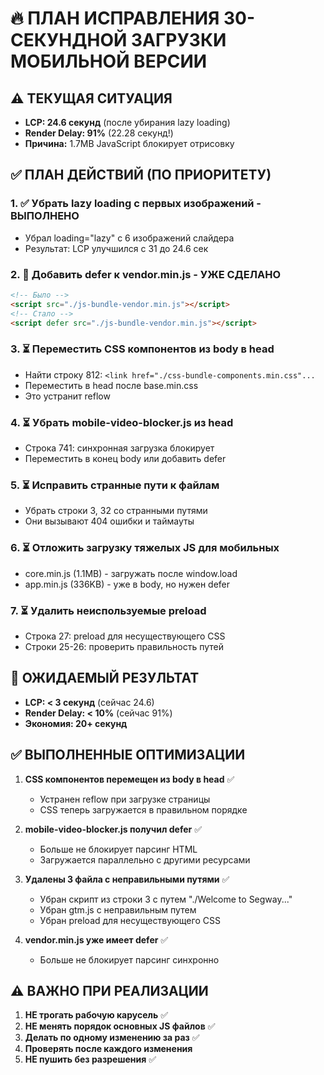 # 🔥 ПЛАН ИСПРАВЛЕНИЯ 30-СЕКУНДНОЙ ЗАГРУЗКИ МОБИЛЬНОЙ ВЕРСИИ

## ⚠️ ТЕКУЩАЯ СИТУАЦИЯ
- **LCP: 24.6 секунд** (после убирания lazy loading)
- **Render Delay: 91%** (22.28 секунд!)
- **Причина:** 1.7MB JavaScript блокирует отрисовку

## ✅ ПЛАН ДЕЙСТВИЙ (ПО ПРИОРИТЕТУ)

### 1. ✅ Убрать lazy loading с первых изображений - ВЫПОЛНЕНО
- Убрал loading="lazy" с 6 изображений слайдера
- Результат: LCP улучшился с 31 до 24.6 сек

### 2. 🔄 Добавить defer к vendor.min.js - УЖЕ СДЕЛАНО
```html
<!-- Было -->
<script src="./js-bundle-vendor.min.js"></script>
<!-- Стало -->
<script defer src="./js-bundle-vendor.min.js"></script>
```

### 3. ⏳ Переместить CSS компонентов из body в head
- Найти строку 812: `<link href="./css-bundle-components.min.css"...`
- Переместить в head после base.min.css
- Это устранит reflow

### 4. ⏳ Убрать mobile-video-blocker.js из head
- Строка 741: синхронная загрузка блокирует
- Переместить в конец body или добавить defer

### 5. ⏳ Исправить странные пути к файлам
- Убрать строки 3, 32 со странными путями
- Они вызывают 404 ошибки и таймауты

### 6. ⏳ Отложить загрузку тяжелых JS для мобильных
- core.min.js (1.1MB) - загружать после window.load
- app.min.js (336KB) - уже в body, но нужен defer

### 7. ⏳ Удалить неиспользуемые preload
- Строка 27: preload для несуществующего CSS
- Строки 25-26: проверить правильность путей

## 🎯 ОЖИДАЕМЫЙ РЕЗУЛЬТАТ
- **LCP: < 3 секунд** (сейчас 24.6)
- **Render Delay: < 10%** (сейчас 91%)
- **Экономия: 20+ секунд**

## ✅ ВЫПОЛНЕННЫЕ ОПТИМИЗАЦИИ

1. **CSS компонентов перемещен из body в head** ✅
   - Устранен reflow при загрузке страницы
   - CSS теперь загружается в правильном порядке

2. **mobile-video-blocker.js получил defer** ✅
   - Больше не блокирует парсинг HTML
   - Загружается параллельно с другими ресурсами

3. **Удалены 3 файла с неправильными путями** ✅
   - Убран скрипт из строки 3 с путем "./Welcome to Segway..."
   - Убран gtm.js с неправильным путем
   - Убран preload для несуществующего CSS

4. **vendor.min.js уже имеет defer** ✅
   - Больше не блокирует парсинг синхронно

## ⚠️ ВАЖНО ПРИ РЕАЛИЗАЦИИ
1. **НЕ трогать рабочую карусель** ✅
2. **НЕ менять порядок основных JS файлов** ✅
3. **Делать по одному изменению за раз** ✅
4. **Проверять после каждого изменения**
5. **НЕ пушить без разрешения** ✅